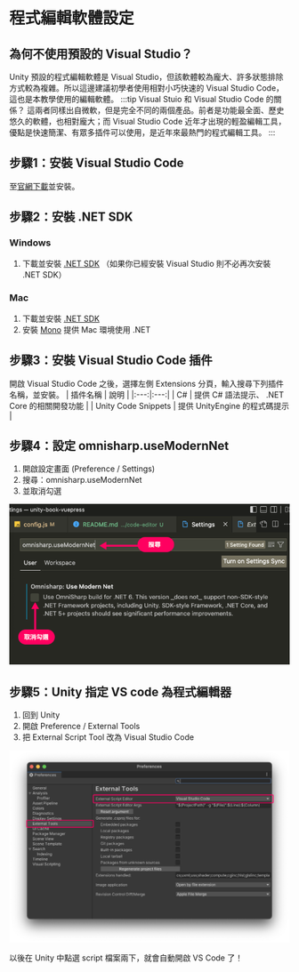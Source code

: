 # 程式編輯軟體設定

## 為何不使用預設的 Visual Studio？
Unity 預設的程式編輯軟體是 Visual Studio，但該軟體較為龐大、許多狀態排除方式較為複雜。所以這邊建議初學者使用相對小巧快速的 Visual Studio Code，這也是本教學使用的編輯軟體。
:::tip Visual Stuio 和 Visual Studio Code 的關係？
這兩者同樣出自微軟，但是完全不同的兩個產品。前者是功能最全面、歷史悠久的軟體，也相對龐大；而 Visual Studio Code 近年才出現的輕盈編輯工具，優點是快速簡潔、有眾多插件可以使用，是近年來最熱門的程式編輯工具。
:::

## 步驟1：安裝 Visual Studio Code
至[官網下載](https://code.visualstudio.com/)並安裝。

## 步驟2：安裝 .NET SDK

### Windows 
1. 下載並安裝 [.NET SDK](https://dotnet.microsoft.com/download) （如果你已經安裝 Visual Studio 則不必再次安裝 .NET SDK）

### Mac
1. 下載並安裝 [.NET SDK](https://dotnet.microsoft.com/download)
1. 安裝 [Mono](https://www.mono-project.com/download/) 提供 Mac 環境使用 .NET

## 步驟3：安裝  Visual Studio Code 插件
開啟 Visual Studio Code 之後，選擇左側 Extensions 分頁，輸入搜尋下列插件名稱，並安裝。
| 插件名稱 | 說明 |
|:---:|:---:|
| C# | 提供 C# 語法提示、 .NET Core 的相關開發功能 |
| Unity Code Snippets | 提供 UnityEngine 的程式碼提示 |

## 步驟4：設定 omnisharp.useModernNet
1. 開啟設定畫面 (Preference / Settings)
2. 搜尋：omnisharp.useModernNet
3. 並取消勾選

![omnisharp](./omnisharp.png)

## 步驟5：Unity 指定 VS code 為程式編輯器
1. 回到 Unity
2. 開啟 Preference / External Tools
3. 把 External Script Tool 改為 Visual Studio Code

![external-tool](./external-tool.png)

以後在 Unity 中點選 script 檔案兩下，就會自動開啟 VS Code 了！